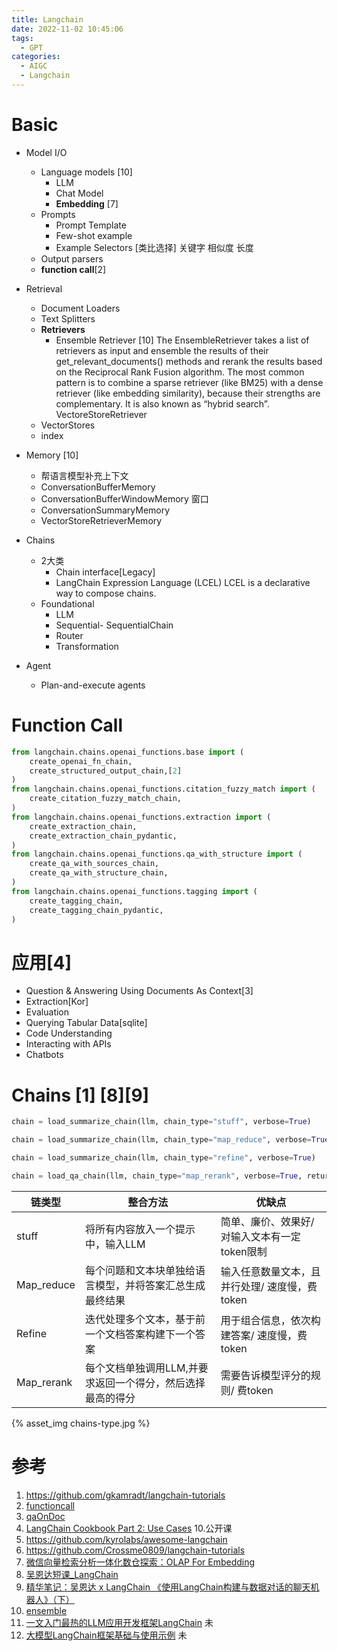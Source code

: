 ```yaml
---
title: Langchain
date: 2022-11-02 10:45:06
tags:
  - GPT
categories: 
  - AIGC
  - Langchain  
---
```


<p></p>
<!-- more -->

# Basic
+ Model I/O  
  + Language models  [10]        
     + LLM
     + Chat Model
     + **Embedding** [7]
  +  Prompts 
     + Prompt Template
     + Few-shot example
     + Example Selectors [类比选择]
       关键字  相似度  长度
  + Output parsers
  + **function call**[2]
    
  
+ Retrieval
  + Document Loaders
  + Text Splitters
  + **Retrievers**
    - Ensemble Retriever [10]
      The EnsembleRetriever takes a list of retrievers as input and ensemble the results of their get_relevant_documents() methods and rerank the results based on the Reciprocal Rank Fusion algorithm.
      The most common pattern is to combine a sparse retriever (like BM25) with a dense retriever (like embedding similarity), because their strengths are complementary. It is also known as “hybrid search”.
    VectoreStoreRetriever
  + VectorStores
  + index

+ Memory [10]
  - 帮语言模型补充上下文
  - ConversationBufferMemory
  - ConversationBufferWindowMemory
    窗口
  - ConversationSummaryMemory
  - VectorStoreRetrieverMemory
  
+ Chains
  + 2大类
    - Chain interface[Legacy]
    - LangChain Expression Language (LCEL)
      LCEL is a declarative way to compose chains.
  + Foundational
    + LLM
    + Sequential- SequentialChain
    + Router
    + Transformation
  
 + Agent
   - Plan-and-execute agents
   
# Function Call
``` python
from langchain.chains.openai_functions.base import (
    create_openai_fn_chain,
    create_structured_output_chain,[2]
)
from langchain.chains.openai_functions.citation_fuzzy_match import (
    create_citation_fuzzy_match_chain,
)
from langchain.chains.openai_functions.extraction import (
    create_extraction_chain,
    create_extraction_chain_pydantic,
)
from langchain.chains.openai_functions.qa_with_structure import (
    create_qa_with_sources_chain,
    create_qa_with_structure_chain,
)
from langchain.chains.openai_functions.tagging import (
    create_tagging_chain,
    create_tagging_chain_pydantic,
)
```


#  应用[4]

+ Question & Answering Using Documents As Context[3]
+ Extraction[Kor]
+ Evaluation
+ Querying Tabular Data[sqlite]
+ Code Understanding
+ Interacting with APIs
+ Chatbots



#  Chains [1] [8][9]

``` python
chain = load_summarize_chain(llm, chain_type="stuff", verbose=True)

chain = load_summarize_chain(llm, chain_type="map_reduce", verbose=True)

chain = load_summarize_chain(llm, chain_type="refine", verbose=True)

chain = load_qa_chain(llm, chain_type="map_rerank", verbose=True, return_intermediate_steps=True)
```



| 链类型     | 整合方法                                                   | 优缺点                                        |
| ---------- | ---------------------------------------------------------- | --------------------------------------------- |
| stuff      | 将所有内容放入一个提示中，输入LLM                          | 简单、廉价、效果好/ 对输入文本有一定token限制 |
| Map_reduce | 每个问题和文本块单独给语言模型，并将答案汇总生成最终结果   | 输入任意数量文本，且并行处理/ 速度慢，费token |
| Refine     | 迭代处理多个文本，基于前一个文档答案构建下一个答案         | 用于组合信息，依次构建答案/ 速度慢，费token   |
| Map_rerank | 每个文档单独调用LLM,并要求返回一个得分，然后选择最高的得分 | 需要告诉模型评分的规则/ 费token               |

{% asset_img   chains-type.jpg %}





# 参考

1. https://github.com/gkamradt/langchain-tutorials
2. [functioncall](https://github.com/www6v/pyExamples/blob/master/langchain/langchain-functioncall.py)
3. [qaOnDoc](https://github.com/www6v/pyExamples/blob/master/langchain/langchain-qaOnDoc.py)
4. [LangChain Cookbook Part 2: Use Cases](https://github.com/www6v/langchain-tutorials/blob/main/LangChain%20Cookbook%20Part%202%20-%20Use%20Cases.ipynb)
    10.公开课
5. https://github.com/kyrolabs/awesome-langchain
6. https://github.com/Crossme0809/langchain-tutorials
7. [微信向量检索分析一体化数仓探索：OLAP For Embedding](https://cloud.tencent.com/developer/article/2352088)
8. [吴恩达短课_LangChain](https://zhuanlan.zhihu.com/p/666656208)
9. [精华笔记：吴恩达 x LangChain 《使用LangChain构建与数据对话的聊天机器人》（下）](https://zhuanlan.zhihu.com/p/651216604)
10. [ensemble](https://python.langchain.com/docs/modules/data_connection/retrievers/ensemble)
100. [一文入门最热的LLM应用开发框架LangChain](https://cloud.tencent.com/developer/article/2313918) 未
101. [大模型LangChain框架基础与使用示例](https://cloud.tencent.com/developer/article/2331337) 未

